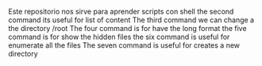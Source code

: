 Este repositorio nos sirve para aprender scripts con shell
the second command its useful for list of content 
The third command we can change a the directory /root
The four command is for have the long format 
the five command is for show the hidden files
the six command is useful for enumerate all the files
The seven command is useful for creates a new directory
